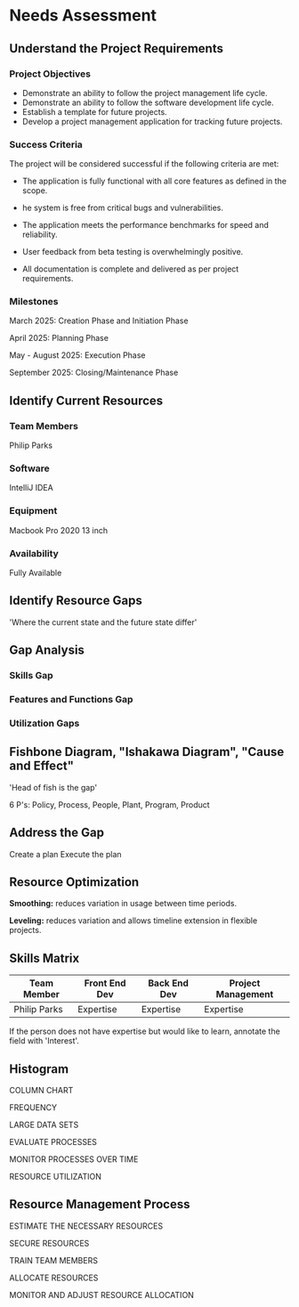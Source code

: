 # Needs Assessment

## Understand the Project Requirements

### Project Objectives

- Demonstrate an ability to follow the project management life cycle.
- Demonstrate an ability to follow the software development life cycle.
- Establish a template for future projects.
- Develop a project management application for tracking future projects.

### Success Criteria
The project will be considered successful if the following criteria are met:

- The application is fully functional with all core features as defined in the scope.

- he system is free from critical bugs and vulnerabilities.

- The application meets the performance benchmarks for speed and reliability.

- User feedback from beta testing is overwhelmingly positive.

- All documentation is complete and delivered as per project requirements.

### Milestones

March 2025: Creation Phase and Initiation Phase

April 2025: Planning Phase

May - August 2025: Execution Phase

September 2025: Closing/Maintenance Phase

## Identify Current Resources

### Team Members

Philip Parks

### Software

IntelliJ IDEA

### Equipment

Macbook Pro 2020 13 inch

### Availability

Fully Available

## Identify Resource Gaps

'Where the current state and the future state differ'

## Gap Analysis

### Skills Gap

### Features and Functions Gap

### Utilization Gaps

## Fishbone Diagram, "Ishakawa Diagram", "Cause and Effect"

'Head of fish is the gap'

6 P's: Policy, Process, People, Plant, Program, Product

## Address the Gap

Create a plan
Execute the plan

## Resource Optimization

**Smoothing:** reduces variation in usage between time periods.

**Leveling:** reduces variation and allows timeline extension in flexible projects.

## Skills Matrix

| Team Member | Front End Dev | Back End Dev | Project Management |
|-------------|---------------|--------------|--------------------|
| Philip Parks| Expertise     | Expertise    | Expertise          |

If the person does not have expertise but would like to learn, annotate the field with 'Interest'.

## Histogram

COLUMN CHART

FREQUENCY

LARGE DATA SETS

EVALUATE PROCESSES

MONITOR PROCESSES OVER TIME

RESOURCE UTILIZATION

## Resource Management Process

ESTIMATE THE NECESSARY RESOURCES

SECURE RESOURCES

TRAIN TEAM MEMBERS

ALLOCATE RESOURCES

MONITOR AND ADJUST RESOURCE ALLOCATION